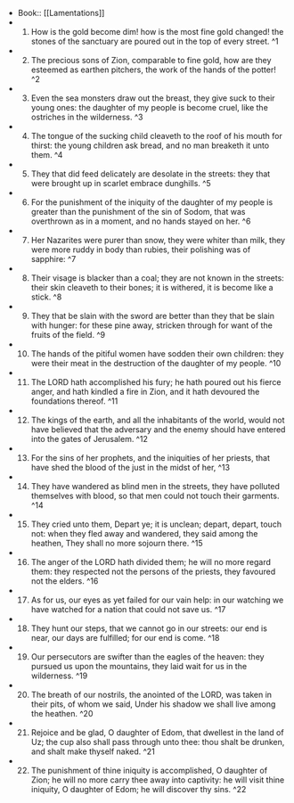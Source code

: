 - Book:: [[Lamentations]]
- 1. How is the gold become dim! how is the most fine gold changed! the stones of the sanctuary are poured out in the top of every street. ^1
- 2. The precious sons of Zion, comparable to fine gold, how are they esteemed as earthen pitchers, the work of the hands of the potter! ^2
- 3. Even the sea monsters draw out the breast, they give suck to their young ones: the daughter of my people is become cruel, like the ostriches in the wilderness. ^3
- 4. The tongue of the sucking child cleaveth to the roof of his mouth for thirst: the young children ask bread, and no man breaketh it unto them. ^4
- 5. They that did feed delicately are desolate in the streets: they that were brought up in scarlet embrace dunghills. ^5
- 6. For the punishment of the iniquity of the daughter of my people is greater than the punishment of the sin of Sodom, that was overthrown as in a moment, and no hands stayed on her. ^6
- 7. Her Nazarites were purer than snow, they were whiter than milk, they were more ruddy in body than rubies, their polishing was of sapphire: ^7
- 8. Their visage is blacker than a coal; they are not known in the streets: their skin cleaveth to their bones; it is withered, it is become like a stick. ^8
- 9. They that be slain with the sword are better than they that be slain with hunger: for these pine away, stricken through for want of the fruits of the field. ^9
- 10. The hands of the pitiful women have sodden their own children: they were their meat in the destruction of the daughter of my people. ^10
- 11. The LORD hath accomplished his fury; he hath poured out his fierce anger, and hath kindled a fire in Zion, and it hath devoured the foundations thereof. ^11
- 12. The kings of the earth, and all the inhabitants of the world, would not have believed that the adversary and the enemy should have entered into the gates of Jerusalem. ^12
- 13. For the sins of her prophets, and the iniquities of her priests, that have shed the blood of the just in the midst of her, ^13
- 14. They have wandered as blind men in the streets, they have polluted themselves with blood, so that men could not touch their garments. ^14
- 15. They cried unto them, Depart ye; it is unclean; depart, depart, touch not: when they fled away and wandered, they said among the heathen, They shall no more sojourn there. ^15
- 16. The anger of the LORD hath divided them; he will no more regard them: they respected not the persons of the priests, they favoured not the elders. ^16
- 17. As for us, our eyes as yet failed for our vain help: in our watching we have watched for a nation that could not save us. ^17
- 18. They hunt our steps, that we cannot go in our streets: our end is near, our days are fulfilled; for our end is come. ^18
- 19. Our persecutors are swifter than the eagles of the heaven: they pursued us upon the mountains, they laid wait for us in the wilderness. ^19
- 20. The breath of our nostrils, the anointed of the LORD, was taken in their pits, of whom we said, Under his shadow we shall live among the heathen. ^20
- 21. Rejoice and be glad, O daughter of Edom, that dwellest in the land of Uz; the cup also shall pass through unto thee: thou shalt be drunken, and shalt make thyself naked. ^21
- 22. The punishment of thine iniquity is accomplished, O daughter of Zion; he will no more carry thee away into captivity: he will visit thine iniquity, O daughter of Edom; he will discover thy sins. ^22
